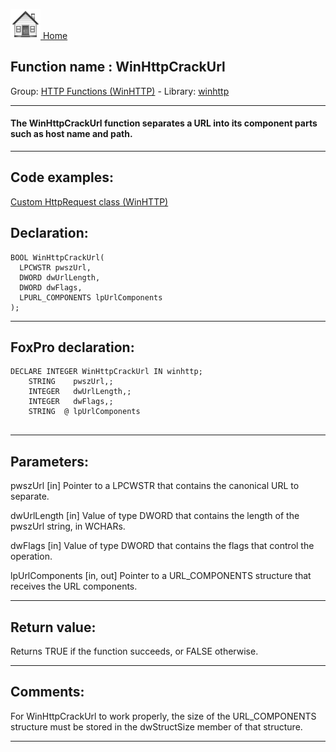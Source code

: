 [<img src="../../images/home.png"> Home ](https://github.com/VFPX/Win32API)  

## Function name : WinHttpCrackUrl
Group: [HTTP Functions (WinHTTP)](../../functions_group.md#HTTP_Functions_(WinHTTP))  -  Library: [winhttp](../../libraries.md#winhttp)  
***  


#### The WinHttpCrackUrl function separates a URL into its component parts such as host name and path.
***  


## Code examples:
[Custom HttpRequest class (WinHTTP)](../../samples/sample_397.md)  

## Declaration:
```foxpro  
BOOL WinHttpCrackUrl(
  LPCWSTR pwszUrl,
  DWORD dwUrlLength,
  DWORD dwFlags,
  LPURL_COMPONENTS lpUrlComponents
);  
```  
***  


## FoxPro declaration:
```foxpro  
DECLARE INTEGER WinHttpCrackUrl IN winhttp;
	STRING    pwszUrl,;
	INTEGER   dwUrlLength,;
	INTEGER   dwFlags,;
	STRING  @ lpUrlComponents
  
```  
***  


## Parameters:
pwszUrl 
[in] Pointer to a LPCWSTR that contains the canonical URL to separate.

dwUrlLength 
[in] Value of type DWORD that contains the length of the pwszUrl string, in WCHARs.

dwFlags 
[in] Value of type DWORD that contains the flags that control the operation.

lpUrlComponents 
[in, out] Pointer to a URL_COMPONENTS structure that receives the URL components.
  
***  


## Return value:
Returns TRUE if the function succeeds, or FALSE otherwise.  
***  


## Comments:
For WinHttpCrackUrl to work properly, the size of the URL_COMPONENTS structure must be stored in the dwStructSize member of that structure.  
  
***  

